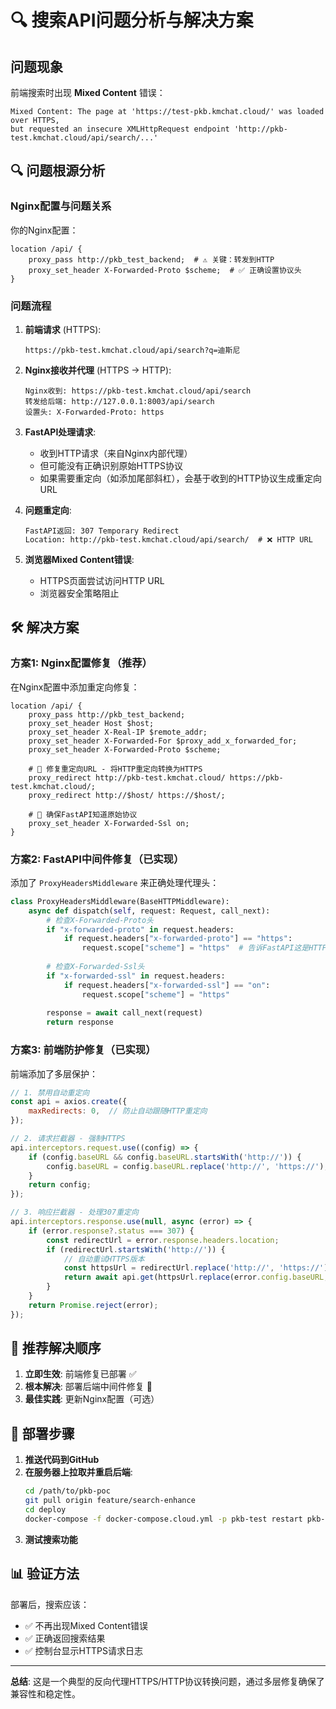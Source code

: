 # 🔍 搜索API问题分析与解决方案

## 问题现象
前端搜索时出现 **Mixed Content** 错误：
```
Mixed Content: The page at 'https://test-pkb.kmchat.cloud/' was loaded over HTTPS, 
but requested an insecure XMLHttpRequest endpoint 'http://pkb-test.kmchat.cloud/api/search/...'
```

## 🔍 问题根源分析

### Nginx配置与问题关系

你的Nginx配置：
```nginx
location /api/ {
    proxy_pass http://pkb_test_backend;  # ⚠️ 关键：转发到HTTP
    proxy_set_header X-Forwarded-Proto $scheme;  # ✅ 正确设置协议头
}
```

### 问题流程

1. **前端请求** (HTTPS):
   ```
   https://pkb-test.kmchat.cloud/api/search?q=迪斯尼
   ```

2. **Nginx接收并代理** (HTTPS → HTTP):
   ```
   Nginx收到: https://pkb-test.kmchat.cloud/api/search
   转发给后端: http://127.0.0.1:8003/api/search
   设置头: X-Forwarded-Proto: https
   ```

3. **FastAPI处理请求**:
   - 收到HTTP请求（来自Nginx内部代理）
   - 但可能没有正确识别原始HTTPS协议
   - 如果需要重定向（如添加尾部斜杠），会基于收到的HTTP协议生成重定向URL

4. **问题重定向**:
   ```
   FastAPI返回: 307 Temporary Redirect
   Location: http://pkb-test.kmchat.cloud/api/search/  # ❌ HTTP URL
   ```

5. **浏览器Mixed Content错误**:
   - HTTPS页面尝试访问HTTP URL
   - 浏览器安全策略阻止

## 🛠️ 解决方案

### 方案1: Nginx配置修复（推荐）

在Nginx配置中添加重定向修复：
```nginx
location /api/ {
    proxy_pass http://pkb_test_backend;
    proxy_set_header Host $host;
    proxy_set_header X-Real-IP $remote_addr;
    proxy_set_header X-Forwarded-For $proxy_add_x_forwarded_for;
    proxy_set_header X-Forwarded-Proto $scheme;
    
    # 🔧 修复重定向URL - 将HTTP重定向转换为HTTPS
    proxy_redirect http://pkb-test.kmchat.cloud/ https://pkb-test.kmchat.cloud/;
    proxy_redirect http://$host/ https://$host/;
    
    # 🔧 确保FastAPI知道原始协议
    proxy_set_header X-Forwarded-Ssl on;
}
```

### 方案2: FastAPI中间件修复（已实现）

添加了 `ProxyHeadersMiddleware` 来正确处理代理头：
```python
class ProxyHeadersMiddleware(BaseHTTPMiddleware):
    async def dispatch(self, request: Request, call_next):
        # 检查X-Forwarded-Proto头
        if "x-forwarded-proto" in request.headers:
            if request.headers["x-forwarded-proto"] == "https":
                request.scope["scheme"] = "https"  # 告诉FastAPI这是HTTPS请求
        
        # 检查X-Forwarded-Ssl头
        if "x-forwarded-ssl" in request.headers:
            if request.headers["x-forwarded-ssl"] == "on":
                request.scope["scheme"] = "https"
                
        response = await call_next(request)
        return response
```

### 方案3: 前端防护修复（已实现）

前端添加了多层保护：
```javascript
// 1. 禁用自动重定向
const api = axios.create({
    maxRedirects: 0,  // 防止自动跟随HTTP重定向
});

// 2. 请求拦截器 - 强制HTTPS
api.interceptors.request.use((config) => {
    if (config.baseURL && config.baseURL.startsWith('http://')) {
        config.baseURL = config.baseURL.replace('http://', 'https://');
    }
    return config;
});

// 3. 响应拦截器 - 处理307重定向
api.interceptors.response.use(null, async (error) => {
    if (error.response?.status === 307) {
        const redirectUrl = error.response.headers.location;
        if (redirectUrl.startsWith('http://')) {
            // 自动重试HTTPS版本
            const httpsUrl = redirectUrl.replace('http://', 'https://');
            return await api.get(httpsUrl.replace(error.config.baseURL, ''));
        }
    }
    return Promise.reject(error);
});
```

## 🎯 推荐解决顺序

1. **立即生效**: 前端修复已部署 ✅
2. **根本解决**: 部署后端中间件修复 🔄
3. **最佳实践**: 更新Nginx配置（可选）

## 🚀 部署步骤

1. **推送代码到GitHub**
2. **在服务器上拉取并重启后端**:
   ```bash
   cd /path/to/pkb-poc
   git pull origin feature/search-enhance
   cd deploy
   docker-compose -f docker-compose.cloud.yml -p pkb-test restart pkb-backend
   ```
3. **测试搜索功能**

## 📊 验证方法

部署后，搜索应该：
- ✅ 不再出现Mixed Content错误
- ✅ 正确返回搜索结果
- ✅ 控制台显示HTTPS请求日志

---

**总结**: 这是一个典型的反向代理HTTPS/HTTP协议转换问题，通过多层修复确保了兼容性和稳定性。
